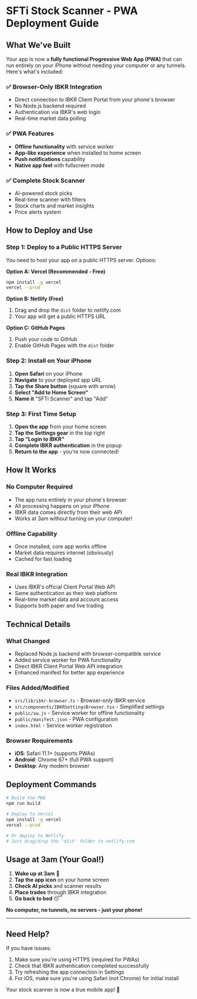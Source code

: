 # SFTi Stock Scanner - PWA Deployment Guide

## What We've Built

Your app is now a **fully functional Progressive Web App (PWA)** that can run entirely on your iPhone without needing your computer or any tunnels. Here's what's included:

### ✅ Browser-Only IBKR Integration
- Direct connection to IBKR Client Portal from your phone's browser
- No Node.js backend required
- Authentication via IBKR's web login
- Real-time market data polling

### ✅ PWA Features
- **Offline functionality** with service worker
- **App-like experience** when installed to home screen
- **Push notifications** capability
- **Native app feel** with fullscreen mode

### ✅ Complete Stock Scanner
- AI-powered stock picks
- Real-time scanner with filters
- Stock charts and market insights
- Price alerts system

## How to Deploy and Use

### Step 1: Deploy to a Public HTTPS Server

You need to host your app on a public HTTPS server. Options:

**Option A: Vercel (Recommended - Free)**
```bash
npm install -g vercel
vercel --prod
```

**Option B: Netlify (Free)**
1. Drag and drop the `dist` folder to netlify.com
2. Your app will get a public HTTPS URL

**Option C: GitHub Pages**
1. Push your code to GitHub
2. Enable GitHub Pages with the `dist` folder

### Step 2: Install on Your iPhone

1. **Open Safari** on your iPhone
2. **Navigate** to your deployed app URL
3. **Tap the Share button** (square with arrow)
4. **Select "Add to Home Screen"**
5. **Name it** "SFTi Scanner" and tap "Add"

### Step 3: First Time Setup

1. **Open the app** from your home screen
2. **Tap the Settings gear** in the top right
3. **Tap "Login to IBKR"**
4. **Complete IBKR authentication** in the popup
5. **Return to the app** - you're now connected!

## How It Works

### No Computer Required
- The app runs entirely in your phone's browser
- All processing happens on your iPhone
- IBKR data comes directly from their web API
- Works at 3am without turning on your computer!

### Offline Capability
- Once installed, core app works offline
- Market data requires internet (obviously)
- Cached for fast loading

### Real IBKR Integration
- Uses IBKR's official Client Portal Web API
- Same authentication as their web platform
- Real-time market data and account access
- Supports both paper and live trading

## Technical Details

### What Changed
- Replaced Node.js backend with browser-compatible service
- Added service worker for PWA functionality
- Direct IBKR Client Portal Web API integration
- Enhanced manifest for better app experience

### Files Added/Modified
- `src/lib/ibkr-browser.ts` - Browser-only IBKR service
- `src/components/IBKRSettingsBrowser.tsx` - Simplified settings
- `public/sw.js` - Service worker for offline functionality
- `public/manifest.json` - PWA configuration
- `index.html` - Service worker registration

### Browser Requirements
- **iOS**: Safari 11.1+ (supports PWAs)
- **Android**: Chrome 67+ (full PWA support)
- **Desktop**: Any modern browser

## Deployment Commands

```bash
# Build the PWA
npm run build

# Deploy to Vercel
npm install -g vercel
vercel --prod

# Or deploy to Netlify
# Just drag/drop the 'dist' folder to netlify.com
```

## Usage at 3am (Your Goal!)

1. **Wake up at 3am** 📱
2. **Tap the app icon** on your home screen
3. **Check AI picks** and scanner results
4. **Place trades** through IBKR integration
5. **Go back to bed** 😴

**No computer, no tunnels, no servers - just your phone!**

---

## Need Help?

If you have issues:
1. Make sure you're using HTTPS (required for PWAs)
2. Check that IBKR authentication completed successfully
3. Try refreshing the app connection in Settings
4. For iOS, make sure you're using Safari (not Chrome) for initial install

Your stock scanner is now a true mobile app! 🚀
